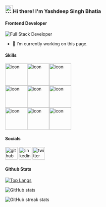 <!--### Hi there 👋


**yashdeep-singh02/yashdeep-singh02** is a ✨ _special_ ✨ repository because its `README.md` (this file) appears on your GitHub profile.

Here are some ideas to get you started:

- 🔭 I’m currently working on ...
- 🌱 I’m currently learning ...
- 👯 I’m looking to collaborate on ...
- 🤔 I’m looking for help with ...
- 💬 Ask me about ...
- 📫 How to reach me: ...
- 😄 Pronouns: ...
- ⚡ Fun fact: ...
-->

### <img src="https://raw.githubusercontent.com/Tarikul-Islam-Anik/Animated-Fluent-Emojis/master/Emojis/Hand%20gestures/Waving%20Hand.png" alt="Waving Hand" width="25" height="25" />Hi there! I'm Yashdeep Singh Bhatia
#### Frontend Developer
![Full Stack Developer](https://user-images.githubusercontent.com/74038190/225813708-98b745f2-7d22-48cf-9150-083f1b00d6c9.gif)

- 🔭 I’m currently working on this page. 

#### Skills
<div style="display: flex; align-items: flex-start;"><img src="https://techstack-generator.vercel.app/js-icon.svg" alt="icon" width="71" height="71" /><img src="https://techstack-generator.vercel.app/cpp-icon.svg" alt="icon" width="71" height="71" /><img src="https://techstack-generator.vercel.app/python-icon.svg" alt="icon" width="71" height="71" /></div><div style="display: flex; align-items: flex-start;"><img src="https://techstack-generator.vercel.app/mysql-icon.svg" alt="icon" width="71" height="71" /><img src="https://techstack-generator.vercel.app/github-icon.svg" alt="icon" width="71" height="71" /><img src="https://techstack-generator.vercel.app/restapi-icon.svg" alt="icon" width="71" height="71" /></div><div style="display: flex; align-items: flex-start;"><img src="https://techstack-generator.vercel.app/react-icon.svg" alt="icon" width="71" height="71" /><img src="https://techstack-generator.vercel.app/sass-icon.svg" alt="icon" width="71" height="71" /><img src="https://techstack-generator.vercel.app/nginx-icon.svg" alt="icon" width="71" height="71" /></div>


#### Socials
[<img src='https://cdn.jsdelivr.net/npm/simple-icons@3.0.1/icons/github.svg' alt='github' height='40'>](https://github.com/yashdeep-singh02)  [<img src='https://cdn.jsdelivr.net/npm/simple-icons@3.0.1/icons/linkedin.svg' alt='linkedin' height='40'>](https://www.linkedin.com/in/www.linkedin.com/in/yashdeepsinghbhatia2002/)  [<img src='https://cdn.jsdelivr.net/npm/simple-icons@3.0.1/icons/twitter.svg' alt='twitter' height='40'>](https://twitter.com/https://twitter.com/yashdeep_bhatia)  

#### Github Stats
[![Top Langs](https://github-readme-stats.vercel.app/api/top-langs/?username=yashdeep-singh02)](https://github.com/anuraghazra/github-readme-stats)

![GitHub stats](https://github-readme-stats.vercel.app/api?username=yashdeep-singh02&show_icons=true&count_private=true)  

![GitHub streak stats](https://streak-stats.demolab.com/?user=yashdeep-singh02)  



